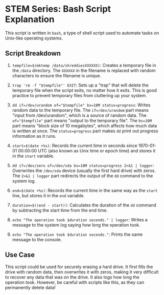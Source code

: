 # STEM Series: Bash Script Explanation

This script is written in `bash`, a type of shell script used to automate tasks on Unix-like operating systems.

## Script Breakdown

1. `tempfile=$(mktemp /data/shreddiesXXXXXX)`: Creates a temporary file in the `/data` directory. The `XXXXXX` in the filename is replaced with random characters to ensure the filename is unique.

2. `trap 'rm -f "$tempfile"' EXIT`: Sets up a "trap" that will delete the temporary file when the script exits, no matter how it exits. This is good practice to prevent temporary files from cluttering up your system.

3. `dd if=/dev/urandom of="$tempfile" bs=10M status=progress`: Writes random data to the temporary file. The `if=/dev/urandom` part means "input from /dev/urandom", which is a source of random data. The `of="$tempfile"` part means "output to the temporary file". The `bs=10M` part means "block size of 10 megabytes", which affects how much data is written at once. The `status=progress` part makes `dd` print out progress information as it runs.

4. `start=$(date +%s)`: Records the current time in seconds since 1970-01-01 00:00:00 UTC (also known as Unix time or epoch time) and stores it in the `start` variable.

5. `dd if=/dev/zero of=/dev/sda bs=10M status=progress 2>&1 | logger`: Overwrites the `/dev/sda` device (usually the first hard drive) with zeros. The `2>&1 | logger` part redirects the output of the `dd` command to the system log.

6. `end=$(date +%s)`: Records the current time in the same way as the `start` line, but stores it in the `end` variable.

7. `duration=$((end - start))`: Calculates the duration of the `dd` command by subtracting the start time from the end time.

8. `echo "The operation took $duration seconds." | logger`: Writes a message to the system log saying how long the operation took.

9. `echo "The operation took $duration seconds."`: Prints the same message to the console.

## Use Case

This script could be used for securely erasing a hard drive. It first fills the drive with random data, then overwrites it with zeros, making it very difficult to recover any data that was on the drive. It also logs how long the operation took. However, be careful with scripts like this, as they can permanently delete data!
